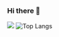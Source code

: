 ### Hi there 👋

![](https://github-readme-stats.vercel.app/api?username=liang2kl&count_private=true&show_icons=true)
![Top Langs](https://github-readme-stats.vercel.app/api/top-langs/?username=liang2kl&layout=compact)
